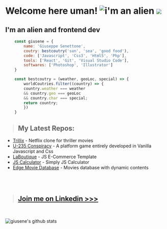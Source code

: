 # Welcome here uman! ![i'm an alien](https://img.icons8.com/external-icongeek26-linear-colour-icongeek26/64/000000/external-alien-space-icongeek26-linear-colour-icongeek26.png) ![](https://img.icons8.com/external-soft-fill-juicy-fish/60/000000/external-alien-space-exploration-soft-fill-soft-fill-juicy-fish-2.png)
## I'm an alien and frontend dev

``` javascript
    const giusene = {
        name: 'Giuseppe Senettone',
        coutry: bestcoutry('sun', 'sea', 'good food'),
        code: ['Javascript', 'Css3', 'Html5', 'Php'],
        tools: ['React', 'Git', 'Visual Studio Code'],
        softwares: ['Photoshop', 'Illustrator']
    }

    const bestcoutry = (weather, geoLoc, special) => {
        worldCoutries.filter((country) => {
        country.weather === weather 
        && country.geo === geoLoc
        && country.char === special;
        return country;
        })
    }
```
>## My Latest Repos:
- [Trillix](https://github.com/giusene/Thrillix) - Netflix clone for thriller movies
- [U-235 Conspiracy](https://github.com/giusene/U235-Conspiracy-the-game) - A platform game entirely developed in Vanilla Javascript and Css
- [LaBoutique](https://github.com/giusene/la-boutique) - JS E-Commerce Template
- [JS Calculator](https://github.com/giusene/JS-Calculator) - Simply JS Calculator
- [Edge Movie Database](https://github.com/giusene/Edgemony_Movies_Database) - Movies database with dynamic contents
<br>
<br>

>## [Join me on Linkedin >>>](https://www.linkedin.com/in/giuseppe-senettone-a9677246/)
<br>


![giusene's github stats](https://github-readme-stats.vercel.app/api?username=giusene&show_icons=true&theme=highcontrast)



